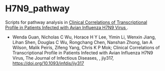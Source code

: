 # H7N9_pathway #

Scripts for pathway analysis in [Clinical Correlations of Transcriptional Profile in Patients Infected with Avian Influenza H7N9 Virus
](https://academic.oup.com/jid/advance-article/doi/10.1093/infdis/jiy317/5017262?searchresult=1).


* Wenda Guan, Nicholas C Wu, Horace H Y Lee, Yimin Li, Wenxin Jiang, Lihan Shen, Douglas C Wu, Rongchang Chen, Nanshan Zhong, Ian A Wilson, Malik Peiris, Zifeng Yang, Chris K P Mok; Clinical Correlations of Transcriptional Profile in Patients Infected with Avian Influenza H7N9 Virus, The Journal of Infectious Diseases, , jiy317, https://doi.org/10.1093/infdis/jiy317
